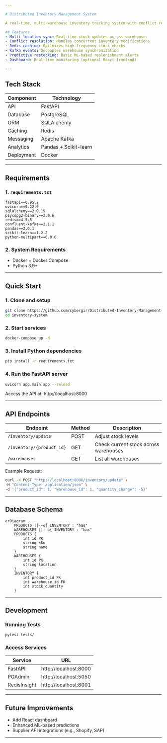 ```yaml
---

# Distributed Inventory Management System

A real-time, multi-warehouse inventory tracking system with conflict resolution, powered by Python, FastAPI, Kafka, and PostgreSQL.

## Features
- Multi-location sync: Real-time stock updates across warehouses
- Conflict resolution: Handles concurrent inventory modifications
- Redis caching: Optimizes high-frequency stock checks
- Kafka events: Decouples warehouse synchronization
- Predictive restocking: Basic ML-based replenishment alerts
- Dashboard: Real-time monitoring (optional React frontend)

---
```


## Tech Stack

| Component  | Technology            |
| ---------- | --------------------- |
| API        | FastAPI               |
| Database   | PostgreSQL            |
| ORM        | SQLAlchemy            |
| Caching    | Redis                 |
| Messaging  | Apache Kafka          |
| Analytics  | Pandas + Scikit-learn |
| Deployment | Docker                |

---

## Requirements

### 1. `requirements.txt`

```text
fastapi==0.95.2
uvicorn==0.22.0
sqlalchemy==2.0.15
psycopg2-binary==2.9.6
redis==4.5.5
confluent-kafka==2.1.1
pandas==2.0.1
scikit-learn==1.2.2
python-multipart==0.0.6
```

### 2. System Requirements

- Docker + Docker Compose
- Python 3.9+

---

## Quick Start

### 1. Clone and setup

```bash
git clone https://github.com/cybergir/Distributed-Inventory-Management-System.git
cd inventory-system
```

### 2. Start services

```bash
docker-compose up -d
```

### 3. Install Python dependencies

```bash
pip install -r requirements.txt
```

### 4. Run the FastAPI server

```bash
uvicorn app.main:app --reload
```

Access the API at: http://localhost:8000

---

## API Endpoints

| Endpoint                  | Method | Description                           |
| ------------------------- | ------ | ------------------------------------- |
| `/inventory/update`       | POST   | Adjust stock levels                   |
| `/inventory/{product_id}` | GET    | Check current stock across warehouses |
| `/warehouses`             | GET    | List all warehouses                   |

Example Request:

```bash
curl -X POST "http://localhost:8000/inventory/update" \
-H "Content-Type: application/json" \
-d '{"product_id": 1, "warehouse_id": 1, "quantity_change": -5}'
```

---

## Database Schema

```mermaid
erDiagram
    PRODUCTS ||--o{ INVENTORY : "has"
    WAREHOUSES ||--o{ INVENTORY : "has"
    PRODUCTS {
        int id PK
        string sku
        string name
    }
    WAREHOUSES {
        int id PK
        string location
    }
    INVENTORY {
        int product_id FK
        int warehouse_id FK
        int stock_quantity
    }
```

---

## Development

### Running Tests

```bash
pytest tests/
```

### Access Services

| Service      | URL                   |
| ------------ | --------------------- |
| FastAPI      | http://localhost:8000 |
| PGAdmin      | http://localhost:5050 |
| RedisInsight | http://localhost:8001 |

---

## Future Improvements

- Add React dashboard
- Enhanced ML-based predictions
- Supplier API integrations (e.g., Shopify, SAP)

---
